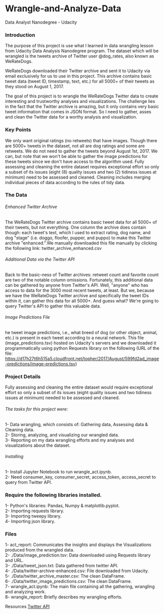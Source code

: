 # Wrangle-and-Analyze-Data
Data Analyst Nanodegree - Udacity

### Introduction
The purpose of this project is use what I learned in data wrangling lesson from Udacity Data Analysis Nanodegree program. The dataset which will be wrangled is the tweets archive of Twitter user @dog_rates, also known as WeRateDogs. 

WeRateDogs downloaded their Twitter archive and sent it to Udacity via email exclusively for us to use in this project. This archive contains basic tweet data (tweet ID, timestamp, text, etc.) for all 5000+ of their tweets as they stood on August 1, 2017. 

The goal of this project is to wrangle the WeRateDogs Twitter data to create interesting and trustworthy analyses and visualizations. The challenge lies in the fact that the Twitter archive is amazing, but it only contains very basic tweet information that comes in JSON format. So I need to gather, asses and clean the Twitter data for a worthy analysis and visualization.

### Key Points
We only want original ratings (no retweets) that have images. Though there are 5000+ tweets in the dataset, not all are dog ratings and some are retweets.
We do not need to gather the tweets beyond August 1st, 2017. We can, but note that we won't be able to gather the image predictions for these tweets since we don't have access to the algorithm used.
Fully assessing and cleaning the entire dataset requires exceptional effort so only a subset of its issues (eight (8) quality issues and two (2) tidiness issues at minimum) need to be assessed and cleaned.
Cleaning includes merging individual pieces of data according to the rules of tidy data.

### The Data
###### Enhanced Twitter Archive
The WeRateDogs Twitter archive contains basic tweet data for all 5000+ of their tweets, but not everything. One column the archive does contain though: each tweet's text, which I used to extract rating, dog name, and dog "stage" (i.e. doggo, floofer, pupper, and puppo) to make this Twitter archive "enhanced.".We manually downloaded this file manually by clicking the following link: twitter_archive_enhanced.csv

###### Additional Data via the Twitter API
Back to the basic-ness of Twitter archives: retweet count and favorite count are two of the notable column omissions. Fortunately, this additional data can be gathered by anyone from Twitter's API. Well, "anyone" who has access to data for the 3000 most recent tweets, at least. But we, because we have the WeRateDogs Twitter archive and specifically the tweet IDs within it, can gather this data for all 5000+. And guess what? We're going to query Twitter's API to gather this valuable data.

###### Image Predictions File
he tweet image predictions, i.e., what breed of dog (or other object, animal, etc.) is present in each tweet according to a neural network. This file (image_predictions.tsv) hosted on Udacity's servers and we downloaded it programmatically using python Requests library on the following (URL of the file: https://d17h27t6h515a5.cloudfront.net/topher/2017/August/599fd2ad_image-predictions/image-predictions.tsv)

### Project Details
Fully assessing and cleaning the entire dataset would require exceptional effort so only a subset of its issues (eight quality issues and two tidiness issues at minimum) needed to be assessed and cleaned.

###### The tasks for this project were:
1- Data wrangling, which consists of: Gathering data, Assessing data & Cleaning data.<br/>
2- Storing, analyzing, and visualizing our wrangled data.<br/>
3- Reporting on my data wrangling efforts and my analyses and visualizations about the dataset.<br/>

###### Installing
1- Install Jupyter Notebook to run wrangle_act.ipynb.<br/>
2- Need consumer_key, consumer_secret, access_token, access_secret to query from Twitter API.<br/>

### Require the following libraries installed.

1- Python's libraries: Pandas, Numpy & matplotlib.pyplot.<br/>
2- Importing requests library.<br/>
3- Importing tweepy library.<br/>
4- Importing json library.<br/>

### Files
1- act_report: Communicates the insights and displays the Visualizations produced from the wrangled data.<br/>
2- ./Data/image_prediction.tsv: Data downloaded using Requests library and URL.<br/>
3- ./Data/tweet_json.txt: Data gathered from twitter API.<br/>
4- ./Data/twitter-archive-enhanced.csv: File downloaded from Udacity.<br/>
5- ./Data/twitter_archive_master.csv: The clean DataFrame.<br/>
6- ./Data/twitter_image_predictions.csv: The clean DataFrame.<br/>
7- wrangle_act.ipynb: The main file containing all the gathering, wrangling and analyzing work.<br/>
8- wrangle_report: Briefly describes my wrangling efforts.<br/>

Resources
[Twitter API ](https://developer.twitter.com/content/developer-twitter/en.html)
